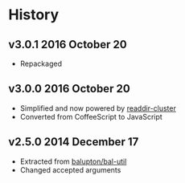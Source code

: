 # History

## v3.0.1 2016 October 20
- Repackaged

## v3.0.0 2016 October 20
- Simplified and now powered by [readdir-cluster](https://github.com/bevry/readdir-cluster)
- Converted from CoffeeScript to JavaScript

## v2.5.0 2014 December 17
- Extracted from [balupton/bal-util](https://github.com/balupton/bal-util)
- Changed accepted arguments
